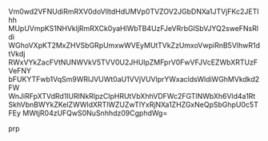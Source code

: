 Vm0wd2VFNUdiRmRXV0doVlltdHdUMVp0TVZOV2JGbDNXa1JTVjFKc2JETlhh
MUpUVmpKS1NHVkljRmRXCk0yaHlWbTB4UzFJeVRrbGlSbVJYQ2sweFNsRldi
WGhoVXpKT2MxZHVSbGRpUmxwWVEyMUtTVkZzUmxoVwpiRnB5VlhwR1dtVkdj
RWxVYkZacFVtNUNWVkV5TVV0U2JHUlpZMFprV0FwVFJVcEZWbXRTUzFVeFNY
bFUKYTFwb1VqSm9WRlJVUWt0aU1VVjVUVlprYWxacldsWldiWGhMVkdkd2FW
WnJiRFpXTVdRd1lURlNkRlpzClpHRUtVbXhhVDFWc2FGTlNWbXh6Vld4a1Rt
SkhVbnBWYkZKelZWWldXRTlWZUZwTlYxRjNXa1ZHZGxNeQpSbGhpU0c5TFEy
MWtjR04zUFQwS0NuSnhhdz09CgphdWg=

prp